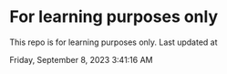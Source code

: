 # For learning purposes only
This repo is for learning purposes only.
Last updated at

Friday, September 8, 2023 3:41:16 AM

